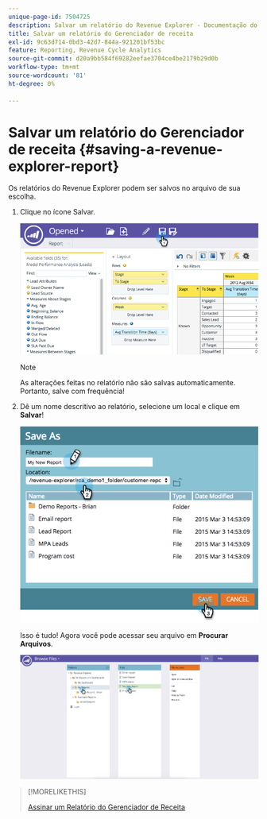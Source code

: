 ```yaml
---
unique-page-id: 7504725
description: Salvar um relatório do Revenue Explorer - Documentação do Marketo - Documentação do produto
title: Salvar um relatório do Gerenciador de receita
exl-id: 9c63d714-0bd3-42d7-844a-921201bf53bc
feature: Reporting, Revenue Cycle Analytics
source-git-commit: d20a9bb584f69282eefae3704ce4be2179b29d0b
workflow-type: tm+mt
source-wordcount: '81'
ht-degree: 0%

---
```


# Salvar um relatório do Gerenciador de receita {#saving-a-revenue-explorer-report}

Os relatórios do Revenue Explorer podem ser salvos no arquivo de sua escolha.

1. Clique no ícone Salvar.

   ![](assets/image2015-3-25-17-3a8-3a49.png)

   >[!NOTE]
   >
   >As alterações feitas no relatório não são salvas automaticamente. Portanto, salve com frequência!

1. Dê um nome descritivo ao relatório, selecione um local e clique em **Salvar**!

   ![](assets/image2015-3-26-13-3a30-3a33.png)

   Isso é tudo! Agora você pode acessar seu arquivo em **Procurar Arquivos**.

   ![](assets/image2015-3-27-11-3a32-3a51.png)

>[!MORELIKETHIS]
>
>[Assinar um Relatório do Gerenciador de Receita](/help/marketo/product-docs/reporting/revenue-cycle-analytics/revenue-explorer/subscribe-to-a-revenue-explorer-report.md)
